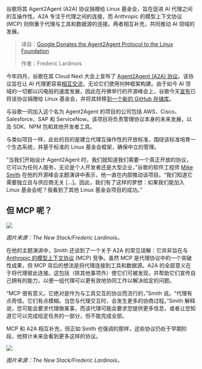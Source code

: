 <!--
title: 谷歌向 Linux 基金会捐赠 Agent2Agent 协议
cover: https://cdn.thenewstack.io/media/2025/06/68d2dd72-img_1173-scaled.jpg
summary: 谷歌将其 Agent2Agent (A2A) 协议捐赠给 Linux 基金会，旨在促进 AI 代理之间的互操作性。A2A 专注于代理之间的连接，而 Anthropic 的模型上下文协议 (MCP) 则侧重于代理与工具和数据源的连接。两者相互补充，共同推动 AI 领域的发展。
-->

谷歌将其 Agent2Agent (A2A) 协议捐赠给 Linux 基金会，旨在促进 AI 代理之间的互操作性。A2A 专注于代理之间的连接，而 Anthropic 的模型上下文协议 (MCP) 则侧重于代理与工具和数据源的连接。两者相互补充，共同推动 AI 领域的发展。

> 译自：[Google Donates the Agent2Agent Protocol to the Linux Foundation](https://thenewstack.io/google-donates-the-agent2agent-protocol-to-the-linux-foundation/)
> 
> 作者：Frederic Lardinois

今年四月，谷歌在其 Cloud Next 大会上宣布了 [Agent2Agent (A2A) 协议](https://thenewstack.io/googles-agent2agent-protocol-helps-ai-agents-talk-to-each-other/)。该协议旨在让 AI 代理更容易[相互交流](https://thenewstack.io/why-are-agent-protocols-like-mcp-and-a2a-needed/)，无论它们使用何种框架构建。由于如今 AI 领域的一切都以闪电般的速度发展，因此在丹佛举行的开源峰会上，谷歌今天[宣布](https://www.linuxfoundation.org/press/linux-foundation-launches-the-agent2agent-protocol-project-to-enable-secure-intelligent-communication-between-ai-agents)已将该协议捐赠给 Linux 基金会，并将其转移[到一个新的 GitHub 存储库](https://github.com/a2aproject/A2A)。

与谷歌一同加入这个名为 Agent2Agent 的项目的公司包括 AWS、Cisco、Salesforce、SAP 和 ServiceNow。该项目将负责管理协议本身的未来发展，以及 SDK、NPM 包和其他开发者工具。

与类似项目一样，此处的目的是建立代理互操作性的开放标准，围绕该标准培育一个生态系统，并基于标准的 Linux 基金会框架，确保中立的管理。

“当我们开始设计 Agent2Agent 时，我们就知道我们需要一个真正开放的协议，它可以为任何人服务，无论是个人开发者还是大型企业，”谷歌的软件工程师 [Mike Smith](https://www.linkedin.com/in/mike-smith-4b6779107/) 在他的开源峰会主题演讲中表示，他一直在内部推动该项目。“我们知道它需要独立且与供应商无关 […]。因此，我们有了这样的梦想：如果我们能加入 Linux 基金会呢？我看到了其他 Linux 基金会项目的成功。”

## 但 MCP 呢？

[![](https://cdn.thenewstack.io/media/2025/06/ca0013ef-img_1177-scaled.jpg)](https://cdn.thenewstack.io/media/2025/06/ca0013ef-img_1177-scaled.jpg)

*图片来源：The New Stack/Frederic Lardinois。*

在他的主题演讲中，Smith 还谈到了一个关于 A2A 的常见误解：它并非旨在与 [Anthropic 的模型上下文协议](https://thenewstack.io/mcp-is-rss-for-ai-more-use-cases-for-model-context-protocol/) (MCP) 竞争。虽然 MCP 是代理协议中的一个突破性成果，但 MCP 背后的想法是将代理连接到工具和数据源。A2A 的全部意义在于将代理彼此连接。这包括（除其他事项外）使它们可被发现，并帮助它们宣传自己拥有的能力，以便一组代理可以更有效地协同工作以解决给定的问题。

“MCP 很有意义。它绝对是作为与工具交互的协议而流行的，”Smith 说。“代理有点奇怪。它们有点模糊。当您与代理交互时，会发生更多的协商过程。”Smith 解释说，您可能会要求代理做某事，而该代理可能会要求您提供更多信息，或者让您知道它可以完成给定任务的一部分，但不能完成全部。

MCP 和 A2A 相互补充，但正如 Smith 也强调的那样，这些协议仍处于早期阶段，他预计未来会看到更多这样的协议。

[![](https://cdn.thenewstack.io/media/2025/06/8870d006-img_1179-scaled.jpg)](https://cdn.thenewstack.io/media/2025/06/8870d006-img_1179-scaled.jpg)

*图片来源：The New Stack/Frederic Lardinois。*